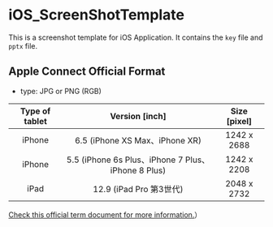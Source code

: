 # iOS_ScreenShotTemplate
This is a screenshot template for iOS Application. It contains the `key` file and `pptx` file.

## Apple Connect Official Format
- type: JPG or PNG (RGB)
  
|Type of tablet|Version [inch]|Size [pixel]|
|:---:|:---:|:---:|
|iPhone|6.5 (iPhone XS Max、iPhone XR)|1242 x 2688|
|iPhone|5.5 (iPhone 6s Plus、iPhone 7 Plus、iPhone 8 Plus)|1242 x 2208|
|iPad|12.9 (iPad Pro 第3世代)|2048 x 2732|

[Check this official term document for more information.](https://help.apple.com/app-store-connect/#/devd274dd925)）
